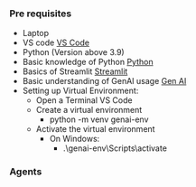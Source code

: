 ### Pre requisites
+ Laptop
+ VS code [VS Code](https://code.visualstudio.com/ "title text!")
+ Python (Version above 3.9)
+ Basic knowledge of Python [Python](https://www.python.org/ "title text!") 
+ Basics of Streamlit [Streamlit](https://streamlit.io/ "title text!")
+ Basic understanding of GenAI usage [Gen AI](https://generativeai.net/ "title text!")
+ Setting up Virtual Environment:
  - Open a Terminal VS Code
  - Create a virtual environment
    + python -m venv genai-env
  - Activate the virtual environment
    + On Windows:
      - .\genai-env\Scripts\activate
      

### Agents
